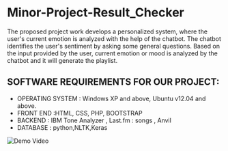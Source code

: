 # Minor-Project-Result_Checker

The proposed project work develops a personalized system, where the user's current
emotion is analyzed with the help of the chatbot. The chatbot identifies the user's
sentiment by asking some general questions. Based on the input provided by the user,
current emotion or mood is analyzed by the chatbot and it will generate the playlist.

## SOFTWARE REQUIREMENTS FOR OUR PROJECT:

- OPERATING SYSTEM : Windows XP and above, Ubuntu v12.04 and above.
- FRONT END :HTML, CSS, PHP, BOOTSTRAP
- BACKEND : IBM Tone Analyzer , Last.fm : songs , Anvil
- DATABASE : python,NLTK,Keras

![Demo Video](https://drive.google.com/file/d/1TqtVNoj-IrQVWG7rWLoKGoye_eC0zZ4V/view?usp=drive_link)
